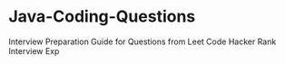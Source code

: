 # Java-Coding-Questions
Interview Preparation Guide for Questions from Leet Code Hacker Rank Interview Exp
